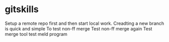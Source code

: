 # gitskills
Setup a remote repo first and then start local work.
Creadting a new branch is quick and simple
To test non-ff merge
Test non-ff merge again
Test merge tool
test meld program
